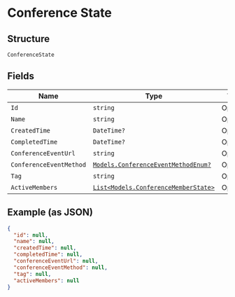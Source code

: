 
# Conference State

## Structure

`ConferenceState`

## Fields

| Name | Type | Tags | Description |
|  --- | --- | --- | --- |
| `Id` | `string` | Optional | - |
| `Name` | `string` | Optional | - |
| `CreatedTime` | `DateTime?` | Optional | - |
| `CompletedTime` | `DateTime?` | Optional | - |
| `ConferenceEventUrl` | `string` | Optional | - |
| `ConferenceEventMethod` | [`Models.ConferenceEventMethodEnum?`](/doc/Voice/models/conference-event-method-enum.md) | Optional | - |
| `Tag` | `string` | Optional | - |
| `ActiveMembers` | [`List<Models.ConferenceMemberState>`](/doc/Voice/models/conference-member-state.md) | Optional | - |

## Example (as JSON)

```json
{
  "id": null,
  "name": null,
  "createdTime": null,
  "completedTime": null,
  "conferenceEventUrl": null,
  "conferenceEventMethod": null,
  "tag": null,
  "activeMembers": null
}
```

